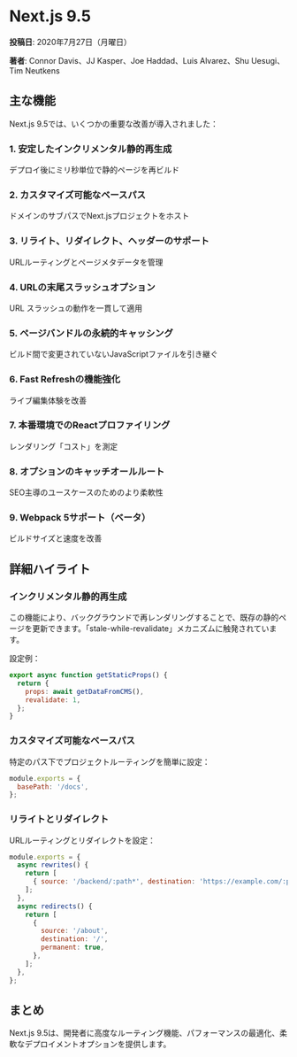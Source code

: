 # Next.js 9.5

**投稿日**: 2020年7月27日（月曜日）

**著者**: Connor Davis、JJ Kasper、Joe Haddad、Luis Alvarez、Shu Uesugi、Tim Neutkens

## 主な機能

Next.js 9.5では、いくつかの重要な改善が導入されました：

### 1. 安定したインクリメンタル静的再生成

デプロイ後にミリ秒単位で静的ページを再ビルド

### 2. カスタマイズ可能なベースパス

ドメインのサブパスでNext.jsプロジェクトをホスト

### 3. リライト、リダイレクト、ヘッダーのサポート

URLルーティングとページメタデータを管理

### 4. URLの末尾スラッシュオプション

URL スラッシュの動作を一貫して適用

### 5. ページバンドルの永続的キャッシング

ビルド間で変更されていないJavaScriptファイルを引き継ぐ

### 6. Fast Refreshの機能強化

ライブ編集体験を改善

### 7. 本番環境でのReactプロファイリング

レンダリング「コスト」を測定

### 8. オプションのキャッチオールルート

SEO主導のユースケースのためのより柔軟性

### 9. Webpack 5サポート（ベータ）

ビルドサイズと速度を改善

## 詳細ハイライト

### インクリメンタル静的再生成

この機能により、バックグラウンドで再レンダリングすることで、既存の静的ページを更新できます。「stale-while-revalidate」メカニズムに触発されています。

設定例：
```javascript
export async function getStaticProps() {
  return {
    props: await getDataFromCMS(),
    revalidate: 1,
  };
}
```

### カスタマイズ可能なベースパス

特定のパス下でプロジェクトルーティングを簡単に設定：

```javascript
module.exports = {
  basePath: '/docs',
};
```

### リライトとリダイレクト

URLルーティングとリダイレクトを設定：

```javascript
module.exports = {
  async rewrites() {
    return [
      { source: '/backend/:path*', destination: 'https://example.com/:path*' },
    ];
  },
  async redirects() {
    return [
      {
        source: '/about',
        destination: '/',
        permanent: true,
      },
    ];
  },
};
```

## まとめ

Next.js 9.5は、開発者に高度なルーティング機能、パフォーマンスの最適化、柔軟なデプロイメントオプションを提供します。
